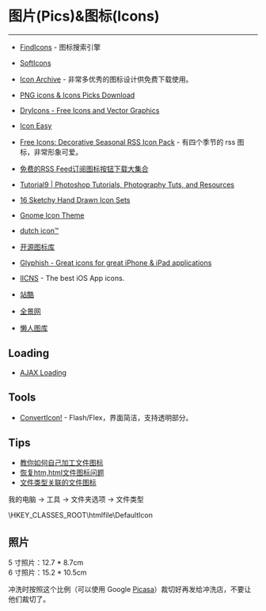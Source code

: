 
# 图片(Pics)&图标(Icons)

----

* [FindIcons](http://findicons.com) - 图标搜索引擎
* [SoftIcons](http://www.softicons.com/)
* [Icon Archive](http://www.iconarchive.com/) - 非常多优秀的图标设计供免费下载使用。
* [PNG icons & Icons Picks Download](http://www.iconspedia.com/)
* [DryIcons - Free Icons and Vector Graphics](http://dryicons.com/)
* [Icon Easy](http://www.iconeasy.com/)
* [Free Icons: Decorative Seasonal RSS Icon Pack](http://www.tutorial9.net/resources/free-icons-decorative-seasonal-rss-icon-pack/) - 有四个季节的 rss 图标，非常形象可爱。
* [免费的RSS Feed订阅图标按钮下载大集合](http://paranimage.com/rss-icon-button-set-download/)
* [Tutorial9 | Photoshop Tutorials, Photography Tuts, and Resources](http://www.tutorial9.net/)
* [16 Sketchy Hand Drawn Icon Sets](http://thedesignmag.com/16-sketchy-hand-drawn-icon-sets.html)
* [Gnome Icon Theme](http://people.freedesktop.org/~jimmac/icons/)
* [dutch icon™](http://www.dutchicon.com/)
* [开源图标库](http://openiconlibrary.sourceforge.net/)
* [Glyphish - Great icons for great iPhone & iPad applications](http://glyphish.com/)
* [IICNS](http://iicns.com/) - The best iOS App icons.

* [站酷](http://www.zcool.com.cn/)
* [全景网](http://www.quanjing.com/)
* [懒人图库](http://www.lanrentuku.com/)

## Loading

* [AJAX Loading](http://www.ajaxload.info/)

## Tools

* [ConvertIcon!](http://converticon.com/) - Flash/Flex，界面简洁，支持透明部分。

## Tips

* [教你如何自己加工文件图标](http://fis.io/how-to-create-your-own-filetype-icons.html)
* [恢复htm,html文件图标问题](http://www.cnblogs.com/Leem/archive/2008/10/31/1323616.html)
* [文件类型关联的文件图标](http://blog.csdn.net/glince/archive/2008/03/26/2219178.aspx)

我的电脑 -> 工具 -> 文件夹选项 -> 文件类型

\HKEY_CLASSES_ROOT\htmlfile\DefaultIcon

## 照片

5 寸照片：12.7 * 8.7cm<br />
6 寸照片：15.2 * 10.5cm

冲洗时按照这个比例（可以使用 Google [Picasa](Picasa.md)）裁切好再发给冲洗店，不要让他们裁切了。
